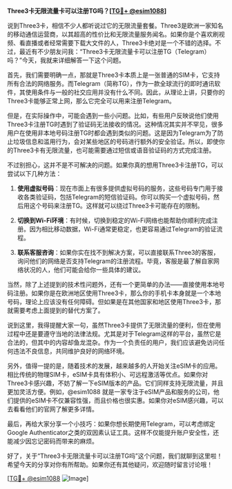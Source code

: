 **Three3卡无限流量卡可以注册TG吗？[[TG💪+ @esim1088](https://t.me/s/esim1088)]**

说到Three3卡，相信不少人都听说过它的无限流量套餐。Three3是欧洲一家知名的移动通信运营商，以其超高的性价比和无限流量服务闻名。如果你是个喜欢刷视频、看直播或者经常需要下载大文件的人，Three3卡绝对是一个不错的选择。不过，最近有不少朋友问我：“Three3卡无限流量卡可以注册TG（Telegram）吗？”今天，我就来详细解答一下这个问题。

首先，我们需要明确一点，那就是Three3卡本质上是一张普通的SIM卡，它支持所有合法的网络服务。而Telegram（简称TG），作为一款全球流行的即时通讯软件，其使用条件与一般的社交应用并没有什么不同。因此，从理论上讲，只要你的Three3卡能够正常上网，那么它完全可以用来注册Telegram。

但是，在实际操作中，可能会遇到一些小问题。比如，有些用户反映说他们使用Three3卡注册TG时遇到了验证码无法接收的情况。这种情况其实并不罕见，很多用户在使用非本地号码注册TG时都会遇到类似的问题。这是因为Telegram为了防止垃圾信息和滥用行为，会对某些地区的号码进行额外的安全验证。所以，即使你的Three3卡有无限流量，也可能需要通过短信或语音验证码的方式完成注册。

不过别担心，这并不是不可解决的问题。如果你真的想用Three3卡注册TG，可以尝试以下几种方法：

1. **使用虚拟号码**：现在市面上有很多提供虚拟号码的服务，这些号码专门用于接收各类验证码，包括Telegram的短信验证码。你可以购买一个虚拟号码，然后用这个号码来注册TG。这样就可以绕过Three3卡可能存在的限制。

2. **切换到Wi-Fi环境**：有时候，切换到稳定的Wi-Fi网络也能帮助你顺利完成注册。因为相比移动数据，Wi-Fi通常更稳定，也更容易通过Telegram的验证流程。

3. **联系客服咨询**：如果你实在找不到解决方案，可以直接联系Three3的客服，询问他们的网络是否支持Telegram的注册流程。毕竟，客服是最了解自家网络状况的人，他们可能会给你一些具体的建议。

当然，除了上述提到的技术性问题外，还有一个更简单的办法——直接使用本地号码注册。如果你是在欧洲地区使用Three3卡，那么你的手机卡本身就是一个本地号码，理论上应该没有任何障碍。但如果是在其他国家和地区使用Three3卡，那就需要考虑上面提到的替代方案了。

说到这里，我得提醒大家一句，虽然Three3卡提供了无限流量的便利，但在使用过程中还是要遵守当地的法律法规。尤其是对于Telegram这样的平台，虽然它是合法的，但其中的内容却鱼龙混杂。作为一个负责任的用户，我们应该避免访问任何违法不良信息，共同维护良好的网络环境。

另外，值得一提的是，随着技术的发展，越来越多的人开始关注eSIM卡的应用。相比传统的物理SIM卡，eSIM卡具有体积小、可远程激活等优点。如果你对Three3卡感兴趣，不妨了解一下eSIM版本的产品。它们同样支持无限流量，并且更加灵活方便。例如，@esim1088 就是一家专注于eSIM产品和服务的公司，他们提供的eSIM卡不仅兼容性强，而且价格也很实惠。如果你对eSIM感兴趣，可以去看看他们的官网了解更多详情。

最后，再给大家分享一个小技巧：如果你想长期使用Telegram，可以考虑绑定Google Authenticator之类的双因素认证工具。这样不仅能提升账户安全性，还能减少因忘记密码而带来的麻烦。

好了，关于“Three3卡无限流量卡可以注册TG吗”这个问题，我们就聊到这里啦！希望今天的分享对你有所帮助。如果你还有其他疑问，欢迎随时留言讨论哦！

[[TG💪+ @esim1088](https://t.me/s/esim1088) ![Image](https://i.postimg.cc/4NQfJmqS/Snipaste-2025-05-13-00-14-12.png)]